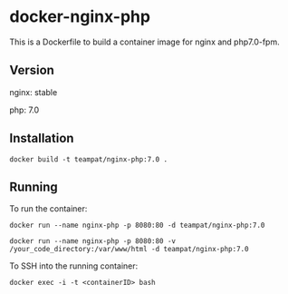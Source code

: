 # docker-nginx-php #

This is a Dockerfile to build a container image for nginx and php7.0-fpm.

## Version ##
nginx: stable

php: 7.0

## Installation ##

    docker build -t teampat/nginx-php:7.0 .

## Running ##
To run the container:

    docker run --name nginx-php -p 8080:80 -d teampat/nginx-php:7.0

    docker run --name nginx-php -p 8080:80 -v /your_code_directory:/var/www/html -d teampat/nginx-php:7.0

    
To SSH into the running container:

    docker exec -i -t <containerID> bash
